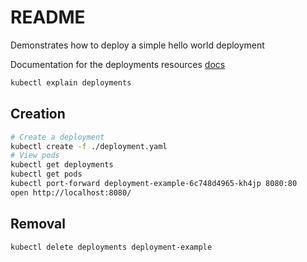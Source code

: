 # README

Demonstrates how to deploy a simple hello world deployment

Documentation for the deployments resources [docs](https://kubernetes.io/docs/reference/generated/kubernetes-api/v1.18/#deployment-v1-apps)

```sh
kubectl explain deployments  
```

## Creation

```sh
# Create a deployment
kubectl create -f ./deployment.yaml
# View pods
kubectl get deployments 
kubectl get pods
kubectl port-forward deployment-example-6c748d4965-kh4jp 8080:80
open http://localhost:8080/
```

## Removal

```sh
kubectl delete deployments deployment-example
```
